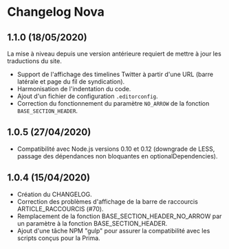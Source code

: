 # Changelog Nova

## 1.1.0 (18/05/2020)

La mise à niveau depuis une version antérieure requiert de mettre à jour les traductions du site.

* Support de l'affichage des timelines Twitter à partir d'une URL (barre latérale et page du fil de syndication).
* Harmonisation de l'indentation du code.
* Ajout d'un fichier de configuration `.editorconfig`.
* Correction du fonctionnement du paramètre `NO_ARROW` de la fonction `BASE_SECTION_HEADER`.

## 1.0.5 (27/04/2020)

* Compatibilité avec Node.js versions 0.10 et 0.12 (downgrade de LESS, passage des dépendances non bloquantes en optionalDependencies).

## 1.0.4 (15/04/2020)

* Création du CHANGELOG.
* Correction des problèmes d'affichage de la barre de raccourcis ARTICLE_RACCOURCIS (#70).
* Remplacement de la fonction BASE_SECTION_HEADER_NO_ARROW par un paramètre à la fonction BASE_SECTION_HEADER.
* Ajout d'une tâche NPM "gulp" pour assurer la compatibilité avec les scripts conçus pour la Prima.
